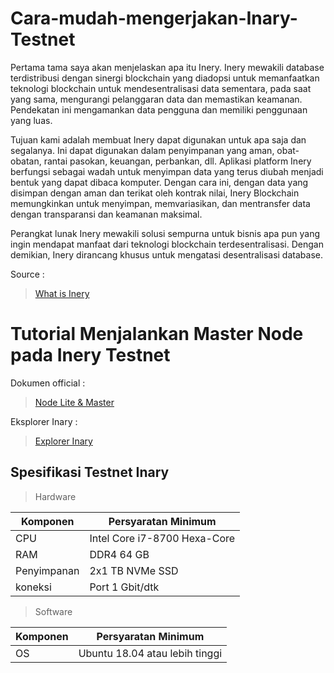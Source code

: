 # Cara-mudah-mengerjakan-Inary-Testnet
Pertama tama saya akan menjelaskan apa itu Inery. Inery mewakili database terdistribusi dengan sinergi blockchain yang diadopsi untuk memanfaatkan teknologi blockchain untuk mendesentralisasi data sementara, pada saat yang sama, mengurangi pelanggaran data dan memastikan keamanan. Pendekatan ini mengamankan data pengguna dan memiliki penggunaan yang luas.

Tujuan kami adalah membuat Inery dapat digunakan untuk apa saja dan segalanya. Ini dapat digunakan dalam penyimpanan yang aman, obat-obatan, rantai pasokan, keuangan, perbankan, dll. Aplikasi platform Inery berfungsi sebagai wadah untuk menyimpan data yang terus diubah menjadi bentuk yang dapat dibaca komputer. Dengan cara ini, dengan data yang disimpan dengan aman dan terikat oleh kontrak nilai, Inery Blockchain memungkinkan untuk menyimpan, memvariasikan, dan mentransfer data dengan transparansi dan keamanan maksimal.

Perangkat lunak Inery mewakili solusi sempurna untuk bisnis apa pun yang ingin mendapat manfaat dari teknologi blockchain terdesentralisasi. Dengan demikian, Inery dirancang khusus untuk mengatasi desentralisasi database.

Source :
> [What is Inery](https://docs.inery.io/docs/introduction-1)


# Tutorial Menjalankan Master Node pada Inery Testnet

Dokumen official :
> [Node Lite & Master](https://docs.inery.io/docs/category/lite--master-nodes)

Eksplorer Inary :
> [Explorer Inary](https://explorer.inery.io/ "Explorer Inary")

## Spesifikasi Testnet Inary

> Hardware

|  Komponen |  Persyaratan Minimum |
| ------------ | ------------ |
| CPU  | Intel Core i7-8700 Hexa-Core  |
| RAM | DDR4 64 GB  |
| Penyimpanan  | 2x1 TB NVMe SSD |
| koneksi | Port 1 Gbit/dtk |

> Software

|Komponen | Persyaratan Minimum |
| ------------ | ------------ |
| OS |  Ubuntu 18.04 atau lebih tinggi  | 
